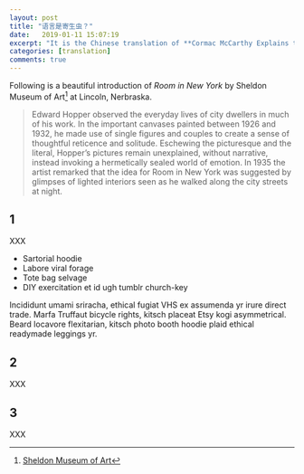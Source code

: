 ```yaml
---
layout: post
title: "语言是寄生虫？"
date:   2019-01-11 15:07:19
excerpt: "It is the Chinese translation of **Cormac McCarthy Explains the Unconscious**"
categories: [translation]
comments: true
---
```


Following is a beautiful introduction of *Room in New York* by Sheldon Museum of Art[^1] at Lincoln, Nerbraska. 

> Edward Hopper observed the everyday lives of city dwellers in much of his work. In the important canvases painted between 1926 and 1932, he made use of single figures and couples to create a sense of thoughtful reticence and solitude. Eschewing the picturesque and the literal, Hopper’s pictures remain unexplained, without narrative, instead invoking a hermetically sealed world of emotion. In 1935 the artist remarked that the idea for Room in New York was suggested by glimpses of lighted interiors seen as he walked along the city streets at night.

## 1

XXX

* Sartorial hoodie
* Labore viral forage
* Tote bag selvage
* DIY exercitation et id ugh tumblr church-key

Incididunt umami sriracha, ethical fugiat VHS ex assumenda yr irure direct trade. Marfa Truffaut bicycle rights, kitsch placeat Etsy kogi asymmetrical. Beard locavore flexitarian, kitsch photo booth hoodie plaid ethical readymade leggings yr.

## 2

XXX

## 3

XXX

[^1]: [Sheldon Museum of Art](https://sheldonartmuseum.org/)
